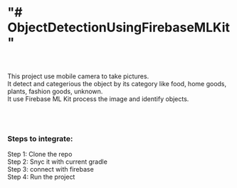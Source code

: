 <H1> "# ObjectDetectionUsingFirebaseMLKit" </H1> </br>

This project use mobile camera to take pictures. </br>
It detect and categerious the object by its category like food, home goods, plants, fashion goods, unknown. </br>
It use Firebase ML Kit process the image and identify objects. </br>

</br></br>

<h3>Steps to integrate: </h3>
Step 1: Clone the repo </br>
Step 2: Snyc it with current gradle </br>
Step 3: connect with firebase </br>
Step 4: Run the project </br>
